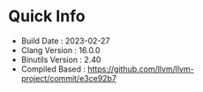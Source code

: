 # Quick Info
* Build Date : 2023-02-27
* Clang Version : 16.0.0
* Binutils Version : 2.40
* Compiled Based : https://github.com/llvm/llvm-project/commit/e3ce92b7
